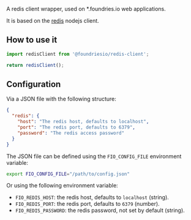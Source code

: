A redis client wrapper, used on \*.foundries.io web applications.

It is based on the [redis](https://www.npmjs.com/package/redis) nodejs client.

## How to use it

```JavaScript
import redisClient from '@foundriesio/redis-client';

return redisClient();
```

## Configuration

Via a JSON file with the following structure:
```JSON
{
  "redis": {
    "host": "The redis host, defaults to localhost",
    "port": "The redis port, defaults to 6379",
    "password": "The redis access password"
  }
}
```

The JSON file can be defined using the `FIO_CONFIG_FILE` environment variable:
```bash
export FIO_CONFIG_FILE="/path/to/config.json"
```

Or using the following environment variable:
* `FIO_REDIS_HOST`: the redis host, defaults to `localhost` (string).
* `FIO_REDIS_PORT`: the redis port, defaults to `6379` (number).
* `FIO_REDIS_PASSWORD`: the redis password, not set by default (string).
